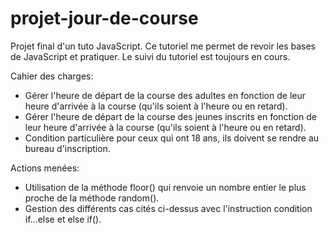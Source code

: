 # projet-jour-de-course

Projet final d'un tuto JavaScript. Ce tutoriel me permet de revoir les bases de JavaScript et pratiquer. Le suivi du tutoriel est toujours en cours.

Cahier des charges:
- Gérer l'heure de départ de la course des adultes en fonction de leur heure d'arrivée à la course (qu'ils soient à l'heure ou en retard).
- Gérer l'heure de départ de la course des jeunes inscrits en fonction de leur heure d'arrivée à la course (qu'ils soient à l'heure ou en retard).
- Condition particulière pour ceux qui ont 18 ans, ils doivent se rendre au bureau d'inscription.

Actions menées:
- Utilisation de la méthode floor() qui renvoie un nombre entier le plus proche de la méthode random().
- Gestion des différents cas cités ci-dessus avec l'instruction condition if...else et else if().
